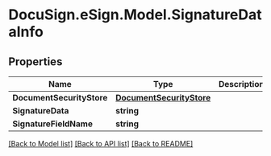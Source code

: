 # DocuSign.eSign.Model.SignatureDataInfo
## Properties

Name | Type | Description | Notes
------------ | ------------- | ------------- | -------------
**DocumentSecurityStore** | [**DocumentSecurityStore**](DocumentSecurityStore.md) |  | [optional] 
**SignatureData** | **string** |  | [optional] 
**SignatureFieldName** | **string** |  | [optional] 

[[Back to Model list]](../README.md#documentation-for-models) [[Back to API list]](../README.md#documentation-for-api-endpoints) [[Back to README]](../README.md)

